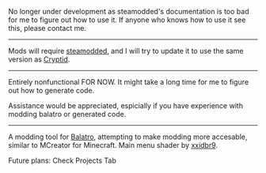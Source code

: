 No longer under development as steamodded's documentation is too bad for me to figure out how to use it. If anyone who knows how to use it see this, please contact me.

------------------------------------------

Mods will require [steamodded](https://github.com/Steamodded/smods), and I will try to update it to use the same version as [Cryptid](https://github.com/MathIsFun0/Cryptid).

------------------------------------------

Entirely nonfunctional FOR NOW. It might take a long time for me to figure out how to generate code.

Assistance would be appreciated, espicially if you have experience with modding balatro or generated code.

------------------------------------------

A modding tool for [Balatro](https://www.playbalatro.com), attempting to make modding more accesable, similar to MCreator for Minecraft. 
Main menu shader by [xxidbr9](https://godotshaders.com/shader/balatro-background-shader/).

Future plans: Check Projects Tab
